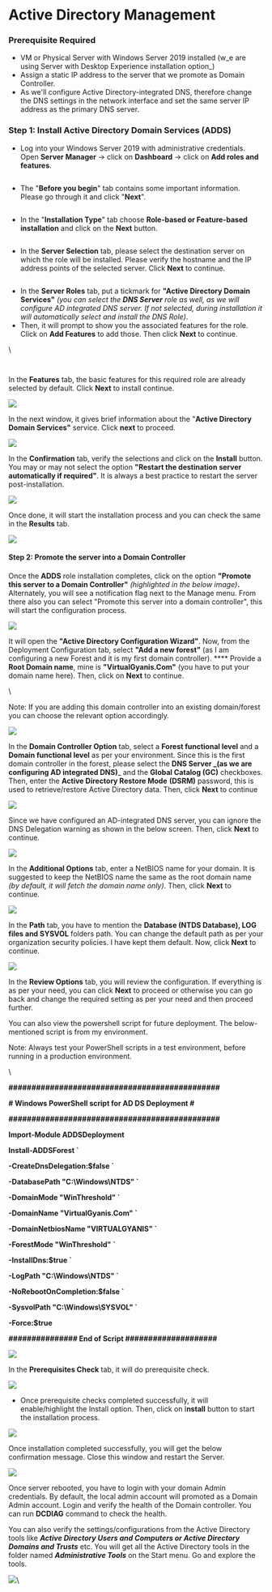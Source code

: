 # Active Directory Management

### **Prerequisite Required** <a href="#viewer-b6rie" id="viewer-b6rie"></a>

* &#x20;VM or Physical Server with Windows Server 2019 installed (w_e are using Server with Desktop Experience installation option_)
* Assign a static IP address to the server that we promote as Domain Controller.
* As we'll configure Active Directory-integrated DNS, therefore change the DNS settings in the network interface and set the same server IP address as the primary DNS server.

### **Step 1: Install Active Directory Domain Services (ADDS)** <a href="#viewer-7f5cp" id="viewer-7f5cp"></a>

* Log into your Windows Server 2019 with administrative credentials. Open **Server Manager** → click on **Dashboard** → click on **Add roles and features**.

<figure><img src="https://static.wixstatic.com/media/115dee_fabba8d7e01c443fb1981cffe99cb6b4~mv2.png/v1/fill/w_740,h_416,al_c,q_85,usm_0.66_1.00_0.01,enc_auto/115dee_fabba8d7e01c443fb1981cffe99cb6b4~mv2.png" alt=""><figcaption></figcaption></figure>

* The "**Before you begin**" tab contains some important information. Please go through it and click "**Next**".

<figure><img src="https://static.wixstatic.com/media/115dee_eeecc83de06d43e093cf401d8aa31d40~mv2.png/v1/fill/w_740,h_416,al_c,q_85,usm_0.66_1.00_0.01,enc_auto/115dee_eeecc83de06d43e093cf401d8aa31d40~mv2.png" alt=""><figcaption></figcaption></figure>

* In the "**Installation Type**" tab choose **Role-based or Feature-based installation** and click on the **Next** button.

<figure><img src="https://static.wixstatic.com/media/115dee_f48e7119d845411eb10f67e247ff8c94~mv2.png/v1/fill/w_740,h_416,al_c,q_85,usm_0.66_1.00_0.01,enc_auto/115dee_f48e7119d845411eb10f67e247ff8c94~mv2.png" alt=""><figcaption></figcaption></figure>

* In the **Server Selection** tab, please select the destination server on which the role will be installed. Please verify the hostname and the IP address points of the selected server. Click **Next** to continue.

<figure><img src="https://static.wixstatic.com/media/115dee_a939b030e9314cacb4435bcac32ac394~mv2.png/v1/fill/w_740,h_416,al_c,q_85,usm_0.66_1.00_0.01,enc_auto/115dee_a939b030e9314cacb4435bcac32ac394~mv2.png" alt=""><figcaption></figcaption></figure>

* In the **Server Roles** tab, put a tickmark for **"Active Directory Domain Services"** _(you can select the **DNS Server** role as well, as we will configure AD integrated DNS server. If not selected, during installation it will automatically select and install the DNS Role)_.
* Then, it will prompt to show you the associated features for the role. Click on **Add Features** to add those. Then click **Next** to continue.

\


<figure><img src="https://static.wixstatic.com/media/115dee_b7046ff12a2547ee84be8bea533ffb2f~mv2.png/v1/fill/w_740,h_416,al_c,q_85,usm_0.66_1.00_0.01,enc_auto/115dee_b7046ff12a2547ee84be8bea533ffb2f~mv2.png" alt=""><figcaption></figcaption></figure>

<figure><img src="https://static.wixstatic.com/media/115dee_36f89be0dcc447ad9dca9cb5059ed8a5~mv2.png/v1/fill/w_740,h_416,al_c,q_85,usm_0.66_1.00_0.01,enc_auto/115dee_36f89be0dcc447ad9dca9cb5059ed8a5~mv2.png" alt=""><figcaption></figcaption></figure>

In the **Features** tab, the basic features for this required role are already selected by default. Click **Next** to install continue.

![](https://static.wixstatic.com/media/115dee\_519735a2cadf4229a5a2e6334d35d960\~mv2.png/v1/fill/w\_740,h\_416,al\_c,q\_85,usm\_0.66\_1.00\_0.01,enc\_auto/115dee\_519735a2cadf4229a5a2e6334d35d960\~mv2.png)

In the next window, it gives brief information about the "**Active Directory Domain Services"** service. Click **next** to proceed.

![](https://static.wixstatic.com/media/115dee\_83d80e18cef54cb5a0896dab4c128370\~mv2.png/v1/fill/w\_740,h\_416,al\_c,q\_85,usm\_0.66\_1.00\_0.01,enc\_auto/115dee\_83d80e18cef54cb5a0896dab4c128370\~mv2.png)

In the **Confirmation** tab, verify the selections and click on the **Install** button. You may or may not select the option **"Restart the destination server automatically if required"**. It is always a best practice to restart the server post-installation.

![](https://static.wixstatic.com/media/115dee\_483fdb64004c42c0a1d2d746637dd999\~mv2.png/v1/fill/w\_740,h\_416,al\_c,q\_85,usm\_0.66\_1.00\_0.01,enc\_auto/115dee\_483fdb64004c42c0a1d2d746637dd999\~mv2.png)

Once done, it will start the installation process and you can check the same in the **Results** tab.

![](https://static.wixstatic.com/media/115dee\_b7e2ed0bd84743c4a4b55ffad6324e47\~mv2.png/v1/fill/w\_740,h\_416,al\_c,q\_85,usm\_0.66\_1.00\_0.01,enc\_auto/115dee\_b7e2ed0bd84743c4a4b55ffad6324e47\~mv2.png)

#### **Step 2: Promote the server into a Domain Controller** <a href="#viewer-3l9nd" id="viewer-3l9nd"></a>

#### &#x20; <a href="#viewer-capre" id="viewer-capre"></a>

Once the **ADDS** role installation completes, click on the option **"Promote this server to a Domain Controller"** _(highlighted in the below image)_**.** Alternately, you will see a notification flag next to the Manage menu. From there also you can select "Promote this server into a domain controller", this will start the configuration process.

![](https://static.wixstatic.com/media/115dee\_af0d26c5765b4132a58d7b06561279e6\~mv2.png/v1/fill/w\_740,h\_416,al\_c,q\_85,usm\_0.66\_1.00\_0.01,enc\_auto/115dee\_af0d26c5765b4132a58d7b06561279e6\~mv2.png)

It will open the **"Active Directory Configuration Wizard"**. Now, from the Deployment Configuration tab, select **"Add a new forest"** (as I am configuring a new Forest and it is my first domain controller). **** Provide a **Root Domain name**, mine is **"VirtualGyanis.Com"** (you have to put your domain name here). Then, click on **Next** to continue.

\


Note: If you are adding this domain controller into an existing domain/forest you can choose the relevant option accordingly.

![](https://static.wixstatic.com/media/115dee\_c3610edbc3aa4c25bc736e1f21bb5fb4\~mv2.png/v1/fill/w\_740,h\_416,al\_c,q\_85,usm\_0.66\_1.00\_0.01,enc\_auto/115dee\_c3610edbc3aa4c25bc736e1f21bb5fb4\~mv2.png)

In the **Domain Controller Option** tab, select a **Forest functional level** and a **Domain functional level** as per your environment. Since this is the first domain controller in the forest, please select the **DNS Server **_**(as we are configuring AD integrated DNS)**_ and the **Global Catalog (GC)** checkboxes. Then, enter the **Active Directory Restore Mode** **(DSRM)** password, this is used to retrieve/restore Active Directory data. Then, click **Next** to continue

![](https://static.wixstatic.com/media/115dee\_c7048e1ea7884c5bb92fc6c9f6a3f4ff\~mv2.png/v1/fill/w\_740,h\_416,al\_c,q\_85,usm\_0.66\_1.00\_0.01,enc\_auto/115dee\_c7048e1ea7884c5bb92fc6c9f6a3f4ff\~mv2.png)

Since we have configured an AD-integrated DNS server, you can ignore the DNS Delegation warning as shown in the below screen. Then, click **Next** to continue.

![](https://static.wixstatic.com/media/115dee\_709de13858f746bf94b8a0507138b835\~mv2.png/v1/fill/w\_740,h\_416,al\_c,q\_85,usm\_0.66\_1.00\_0.01,enc\_auto/115dee\_709de13858f746bf94b8a0507138b835\~mv2.png)

In the **Additional Options** tab, enter a NetBIOS name for your domain. It is suggested to keep the NetBIOS name the same as the root domain name _(by default, it will fetch the domain name only)_. Then, click **Next** to continue.

![](https://static.wixstatic.com/media/115dee\_849e5531b4d748b18393ce8d1e2b5f43\~mv2.png/v1/fill/w\_740,h\_416,al\_c,q\_85,usm\_0.66\_1.00\_0.01,enc\_auto/115dee\_849e5531b4d748b18393ce8d1e2b5f43\~mv2.png)

In the **Path** tab, you have to mention the **Database (NTDS Database), LOG** **files and SYSVOL** folders path. You can change the default path as per your organization security policies. I have kept them default. Now, click **Next** to continue.

![](https://static.wixstatic.com/media/115dee\_0bc2901019ff45b1a98a3f2ebb2b9784\~mv2.png/v1/fill/w\_740,h\_416,al\_c,q\_85,usm\_0.66\_1.00\_0.01,enc\_auto/115dee\_0bc2901019ff45b1a98a3f2ebb2b9784\~mv2.png)

In the **Review Options** tab, you will review the configuration. If everything is as per your need, you can click **Next** to proceed or otherwise you can go back and change the required setting as per your need and then proceed further.

You can also view the powershell script for future deployment. The below-mentioned script is from my environment.

Note: Always test your PowerShell scripts in a test environment, before running in a production environment.

\


**##############################################**

**# Windows PowerShell script for AD DS Deployment #**

**##############################################**

**Import-Module ADDSDeployment**

**Install-ADDSForest \`**

**-CreateDnsDelegation:$false \`**

**-DatabasePath "C:\Windows\NTDS" \`**

**-DomainMode "WinThreshold" \`**

**-DomainName "VirtualGyanis.Com" \`**

**-DomainNetbiosName "VIRTUALGYANIS" \`**

**-ForestMode "WinThreshold" \`**

**-InstallDns:$true \`**

**-LogPath "C:\Windows\NTDS" \`**

**-NoRebootOnCompletion:$false \`**

**-SysvolPath "C:\Windows\SYSVOL" \`**

**-Force:$true**

**############### End of Script ####################**

![](https://static.wixstatic.com/media/115dee\_019661c159f54f6fa27b8e1c274c00c0\~mv2.png/v1/fill/w\_740,h\_416,al\_c,q\_85,usm\_0.66\_1.00\_0.01,enc\_auto/115dee\_019661c159f54f6fa27b8e1c274c00c0\~mv2.png)

In the **Prerequisites Check** tab, it will do prerequisite check.

![](https://static.wixstatic.com/media/115dee\_42a3227178fb4488be4fc4f214e6a0bf\~mv2.png/v1/fill/w\_740,h\_416,al\_c,q\_85,usm\_0.66\_1.00\_0.01,enc\_auto/115dee\_42a3227178fb4488be4fc4f214e6a0bf\~mv2.png)

* Once prerequisite checks completed successfully, it will enable/highlight the Install option. Then, click on I**nstall** button to start the installation process.

![](https://static.wixstatic.com/media/115dee\_fe76f0ba8f1e4a538e5662bac7556ded\~mv2.png/v1/fill/w\_740,h\_416,al\_c,q\_85,usm\_0.66\_1.00\_0.01,enc\_auto/115dee\_fe76f0ba8f1e4a538e5662bac7556ded\~mv2.png)

Once installation completed successfully, you will get the below confirmation message. Close this window and restart the Server.

![](https://static.wixstatic.com/media/115dee\_b191d547c71d49e58e439ed9b36da2ad\~mv2.png/v1/fill/w\_722,h\_535,al\_c,lg\_1,q\_90,enc\_auto/115dee\_b191d547c71d49e58e439ed9b36da2ad\~mv2.png)

Once server rebooted, you have to login with your domain Admin credentials. By default, the local admin account will promoted as a Domain Admin account. Login and verify the health of the Domain controller. You can run **DCDIAG** command to check the health.

You can also verify the settings/configurations from the Active Directory tools like _**Active Directory Users and Computers or Active Directory Domains and Trusts**_ etc. You will get all the Active Directory tools in the folder named _**Administrative Tools**_ on the Start menu. Go and explore the tools.

![](https://static.wixstatic.com/media/115dee\_d802a7f674d24fcb8fccc4832b66933f\~mv2.png/v1/fill/w\_740,h\_416,al\_c,q\_85,usm\_0.66\_1.00\_0.01,enc\_auto/115dee\_d802a7f674d24fcb8fccc4832b66933f\~mv2.png)\
